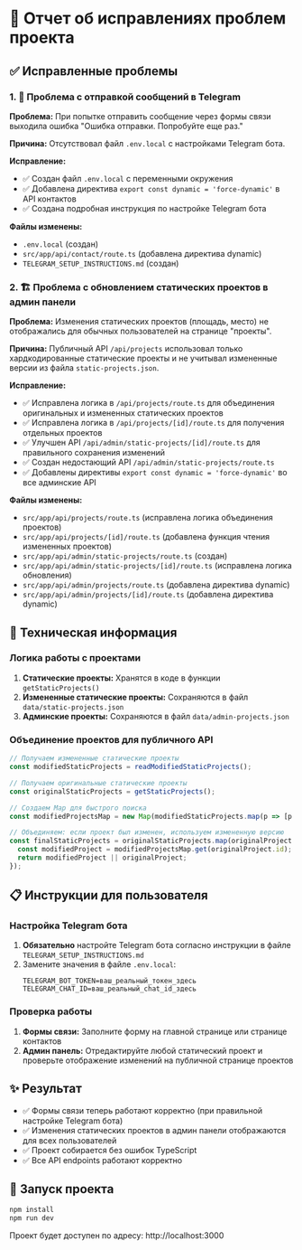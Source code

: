 # 🔧 Отчет об исправлениях проблем проекта

## ✅ Исправленные проблемы

### 1. 📱 Проблема с отправкой сообщений в Telegram

**Проблема:** При попытке отправить сообщение через формы связи выходила ошибка "Ошибка отправки. Попробуйте еще раз."

**Причина:** Отсутствовал файл `.env.local` с настройками Telegram бота.

**Исправление:**
- ✅ Создан файл `.env.local` с переменными окружения
- ✅ Добавлена директива `export const dynamic = 'force-dynamic'` в API контактов
- ✅ Создана подробная инструкция по настройке Telegram бота

**Файлы изменены:**
- `.env.local` (создан)
- `src/app/api/contact/route.ts` (добавлена директива dynamic)
- `TELEGRAM_SETUP_INSTRUCTIONS.md` (создан)

### 2. 🏗️ Проблема с обновлением статических проектов в админ панели

**Проблема:** Изменения статических проектов (площадь, место) не отображались для обычных пользователей на странице "проекты".

**Причина:** Публичный API `/api/projects` использовал только хардкодированные статические проекты и не учитывал измененные версии из файла `static-projects.json`.

**Исправление:**
- ✅ Исправлена логика в `/api/projects/route.ts` для объединения оригинальных и измененных статических проектов
- ✅ Исправлена логика в `/api/projects/[id]/route.ts` для получения отдельных проектов
- ✅ Улучшен API `/api/admin/static-projects/[id]/route.ts` для правильного сохранения изменений
- ✅ Создан недостающий API `/api/admin/static-projects/route.ts`
- ✅ Добавлены директивы `export const dynamic = 'force-dynamic'` во все админские API

**Файлы изменены:**
- `src/app/api/projects/route.ts` (исправлена логика объединения проектов)
- `src/app/api/projects/[id]/route.ts` (добавлена функция чтения измененных проектов)
- `src/app/api/admin/static-projects/route.ts` (создан)
- `src/app/api/admin/static-projects/[id]/route.ts` (исправлена логика обновления)
- `src/app/api/admin/projects/route.ts` (добавлена директива dynamic)
- `src/app/api/admin/projects/[id]/route.ts` (добавлена директива dynamic)

## 🔧 Техническая информация

### Логика работы с проектами

1. **Статические проекты:** Хранятся в коде в функции `getStaticProjects()`
2. **Измененные статические проекты:** Сохраняются в файл `data/static-projects.json`
3. **Админские проекты:** Сохраняются в файл `data/admin-projects.json`

### Объединение проектов для публичного API

```typescript
// Получаем измененные статические проекты
const modifiedStaticProjects = readModifiedStaticProjects();

// Получаем оригинальные статические проекты
const originalStaticProjects = getStaticProjects();

// Создаем Map для быстрого поиска
const modifiedProjectsMap = new Map(modifiedStaticProjects.map(p => [p.id, p]));

// Объединяем: если проект был изменен, используем измененную версию
const finalStaticProjects = originalStaticProjects.map(originalProject => {
  const modifiedProject = modifiedProjectsMap.get(originalProject.id);
  return modifiedProject || originalProject;
});
```

## 📋 Инструкции для пользователя

### Настройка Telegram бота

1. **Обязательно** настройте Telegram бота согласно инструкции в файле `TELEGRAM_SETUP_INSTRUCTIONS.md`
2. Замените значения в файле `.env.local`:
   ```env
   TELEGRAM_BOT_TOKEN=ваш_реальный_токен_здесь
   TELEGRAM_CHAT_ID=ваш_реальный_chat_id_здесь
   ```

### Проверка работы

1. **Формы связи:** Заполните форму на главной странице или странице контактов
2. **Админ панель:** Отредактируйте любой статический проект и проверьте отображение изменений на публичной странице проектов

## ✨ Результат

- ✅ Формы связи теперь работают корректно (при правильной настройке Telegram бота)
- ✅ Изменения статических проектов в админ панели отображаются для всех пользователей
- ✅ Проект собирается без ошибок TypeScript
- ✅ Все API endpoints работают корректно

## 🚀 Запуск проекта

```bash
npm install
npm run dev
```

Проект будет доступен по адресу: http://localhost:3000
